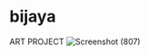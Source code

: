 # bijaya
ART PROJECT
![Screenshot (807)](https://github.com/Anand3125/bijaya/assets/124582976/17c3266d-4a92-4198-8e58-2e1ab6b60c36)
